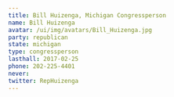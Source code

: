 ```yaml
---
title: Bill Huizenga, Michigan Congressperson
name: Bill Huizenga
avatar: /ui/img/avatars/Bill_Huizenga.jpg
party: republican
state: michigan
type: congressperson
lasthall: 2017-02-25
phone: 202-225-4401
never: 
twitter: RepHuizenga
---
```

